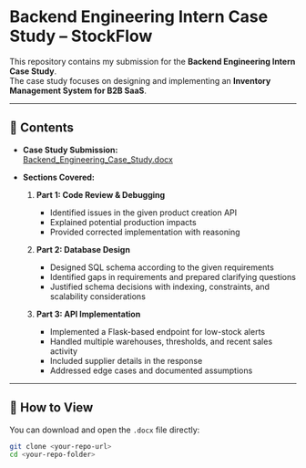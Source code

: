 # Backend Engineering Intern Case Study – StockFlow

This repository contains my submission for the **Backend Engineering Intern Case Study**.  
The case study focuses on designing and implementing an **Inventory Management System for B2B SaaS**.

---

## 📌 Contents

- **Case Study Submission:**  
  [Backend_Engineering_Case_Study.docx](./Backend_Engineering_Case_Study.docx)

- **Sections Covered:**
  1. **Part 1: Code Review & Debugging**  
     - Identified issues in the given product creation API  
     - Explained potential production impacts  
     - Provided corrected implementation with reasoning  

  2. **Part 2: Database Design**  
     - Designed SQL schema according to the given requirements  
     - Identified gaps in requirements and prepared clarifying questions  
     - Justified schema decisions with indexing, constraints, and scalability considerations  

  3. **Part 3: API Implementation**  
     - Implemented a Flask-based endpoint for low-stock alerts  
     - Handled multiple warehouses, thresholds, and recent sales activity  
     - Included supplier details in the response  
     - Addressed edge cases and documented assumptions  

---

## 🚀 How to View

You can download and open the `.docx` file directly:

```bash
git clone <your-repo-url>
cd <your-repo-folder>
